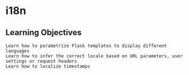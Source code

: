# i18n

## Learning Objectives

    Learn how to parametrize Flask templates to display different languages
    Learn how to infer the correct locale based on URL parameters, user settings or request headers
    Learn how to localize timestamps

